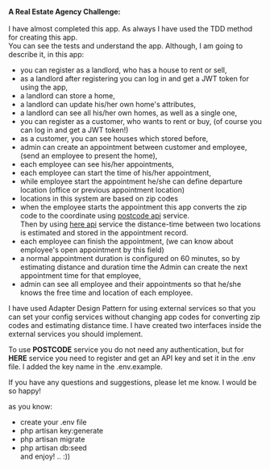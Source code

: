 **A Real Estate Agency Challenge:** <br/><br/>
I have almost completed this app. As always I have used the TDD method for creating this app.<br/> You can see the tests and understand the app. Although, I am going to describe it, in this app:<br/>
- you can register as a landlord, who has a house to rent or sell,
- as a landlord after registering you can log in and get a JWT token for using the app,
- a landlord can store a home,
- a landlord can update his/her own home's attributes,
- a landlord can see all his/her own homes, as well as a single one,
- you can register as a customer, who wants to rent or buy, (of course you can log in and get a JWT token!)
- as a customer, you can see houses which stored before,
- admin can create an appointment between customer and employee, (send an employee to present the home),
- each employee can see his/her appointments,
- each employee can start the time of his/her appointment,
- while employee start the appointment he/she can define departure location (office or previous appointment location)
- locations in this system are based on zip codes
- when the employee starts the appointment this app converts the zip code to the coordinate using [postcode api](https://postcodes.io/) service. <br/>
    Then by using [here api](https://www.here.com/) service the distance-time between two locations is estimated and stored in the appointment record.
- each employee can finish the appointment, (we can know about employee's open appointment by this field)
- a normal appointment duration is configured on 60 minutes, so by estimating distance and duration time the Admin can create the next appointment time for that employee,
- admin can see all employee and their appointments so that he/she knows the free time and location of each employee.

I have used Adapter Design Pattern for using external services so that you can set your config services without changing app codes for converting zip codes and estimating distance time. I have created two interfaces inside the external services you should implement.

To use **POSTCODE** service you do not need any authentication, but for **HERE** service you need to register and get an API key and set it in the .env file. I added the key name in the .env.example.

If you have any questions and suggestions, please let me know. I would be so happy! 

as you know:<br/>
- create your .env file 
- php artisan key:generate
- php artisan migrate
- php artisan db:seed<br/>
and enjoy! .. :))
